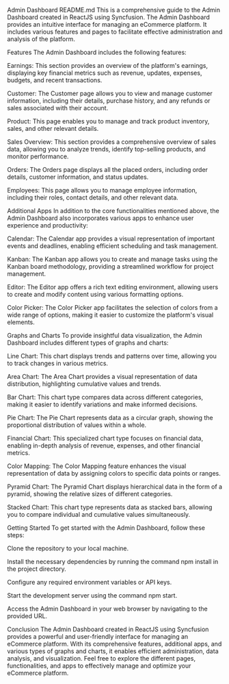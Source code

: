 Admin Dashboard README.md
This is a comprehensive guide to the Admin Dashboard created in ReactJS using Syncfusion. The Admin Dashboard provides an intuitive interface for managing an eCommerce platform. It includes various features and pages to facilitate effective administration and analysis of the platform.

Features
The Admin Dashboard includes the following features:

Earnings: This section provides an overview of the platform's earnings, displaying key financial metrics such as revenue, updates, expenses, budgets, and recent transactions.

Customer: The Customer page allows you to view and manage customer information, including their details, purchase history, and any refunds or sales associated with their account.

Product: This page enables you to manage and track product inventory, sales, and other relevant details.

Sales Overview: This section provides a comprehensive overview of sales data, allowing you to analyze trends, identify top-selling products, and monitor performance.

Orders: The Orders page displays all the placed orders, including order details, customer information, and status updates.

Employees: This page allows you to manage employee information, including their roles, contact details, and other relevant data.

Additional Apps
In addition to the core functionalities mentioned above, the Admin Dashboard also incorporates various apps to enhance user experience and productivity:

Calendar: The Calendar app provides a visual representation of important events and deadlines, enabling efficient scheduling and task management.

Kanban: The Kanban app allows you to create and manage tasks using the Kanban board methodology, providing a streamlined workflow for project management.

Editor: The Editor app offers a rich text editing environment, allowing users to create and modify content using various formatting options.

Color Picker: The Color Picker app facilitates the selection of colors from a wide range of options, making it easier to customize the platform's visual elements.

Graphs and Charts
To provide insightful data visualization, the Admin Dashboard includes different types of graphs and charts:

Line Chart: This chart displays trends and patterns over time, allowing you to track changes in various metrics.

Area Chart: The Area Chart provides a visual representation of data distribution, highlighting cumulative values and trends.

Bar Chart: This chart type compares data across different categories, making it easier to identify variations and make informed decisions.

Pie Chart: The Pie Chart represents data as a circular graph, showing the proportional distribution of values within a whole.

Financial Chart: This specialized chart type focuses on financial data, enabling in-depth analysis of revenue, expenses, and other financial metrics.

Color Mapping: The Color Mapping feature enhances the visual representation of data by assigning colors to specific data points or ranges.

Pyramid Chart: The Pyramid Chart displays hierarchical data in the form of a pyramid, showing the relative sizes of different categories.

Stacked Chart: This chart type represents data as stacked bars, allowing you to compare individual and cumulative values simultaneously.

Getting Started
To get started with the Admin Dashboard, follow these steps:

Clone the repository to your local machine.

Install the necessary dependencies by running the command npm install in the project directory.

Configure any required environment variables or API keys.

Start the development server using the command npm start.

Access the Admin Dashboard in your web browser by navigating to the provided URL.

Conclusion
The Admin Dashboard created in ReactJS using Syncfusion provides a powerful and user-friendly interface for managing an eCommerce platform. With its comprehensive features, additional apps, and various types of graphs and charts, it enables efficient administration, data analysis, and visualization. Feel free to explore the different pages, functionalities, and apps to effectively manage and optimize your eCommerce platform.
